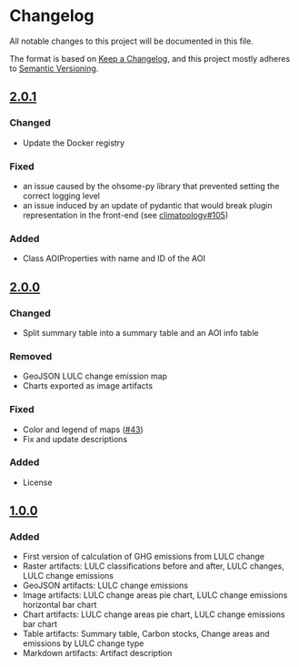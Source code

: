 # Changelog

All notable changes to this project will be documented in this file.

The format is based on [Keep a Changelog](https://keepachangelog.com/en/1.0.0/),
and this project mostly adheres to [Semantic Versioning](https://semver.org/spec/v2.0.0.html).

## [2.0.1](https://gitlab.heigit.org/climate-action/plugins/ghg-emission-from-lulc-change/-/releases/2.0.1)

### Changed
- Update the Docker registry

### Fixed
- an issue caused by the ohsome-py library that prevented setting the correct logging level
- an issue induced by an update of pydantic that would break plugin representation in the front-end (see [climatoology#105](https://gitlab.heigit.org/climate-action/climatoology/-/issues/105))

### Added
- Class AOIProperties with name and ID of the AOI

## [2.0.0](https://gitlab.heigit.org/climate-action/plugins/ghg-emission-from-lulc-change/-/releases/2.0.0)

### Changed
- Split summary table into a summary table and an AOI info table

### Removed
- GeoJSON LULC change emission map
- Charts exported as image artifacts

### Fixed
- Color and legend of maps ([#43](https://gitlab.heigit.org/climate-action/plugins/ghg-emission-from-lulc-change/-/issues/43))
- Fix and update descriptions

### Added
- License

## [1.0.0](https://gitlab.heigit.org/climate-action/plugins/ghg-emission-from-lulc-change/-/releases/1.0.0)

### Added
- First version of calculation of GHG emissions from LULC change
- Raster artifacts: LULC classifications before and after, LULC changes, LULC change emissions
- GeoJSON artifacts: LULC change emissions
- Image artifacts: LULC change areas pie chart, LULC change emissions horizontal bar chart
- Chart artifacts: LULC change areas pie chart, LULC change emissions bar chart
- Table artifacts: Summary table, Carbon stocks, Change areas and emissions by LULC change type
- Markdown artifacts: Artifact description